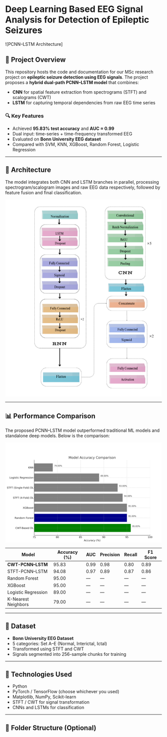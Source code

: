 # Deep Learning Based EEG Signal Analysis for Detection of Epileptic Seizures

![PCNN–LSTM Architecture]

## 🧠 Project Overview

This repository hosts the code and documentation for our MSc research project on **epileptic seizure detection using EEG signals**. The project proposes a **hybrid dual-path PCNN–LSTM model** that combines:

- **CNN** for spatial feature extraction from spectrograms (STFT) and scalograms (CWT)
- **LSTM** for capturing temporal dependencies from raw EEG time series

### 🔍 Key Features
- Achieved **95.83% test accuracy** and **AUC ≈ 0.99**
- Dual input: time-series + time-frequency transformed EEG
- Evaluated on **Bonn University EEG dataset**
- Compared with SVM, KNN, XGBoost, Random Forest, Logistic Regression

---

## 🧠 Architecture

The model integrates both CNN and LSTM branches in parallel, processing spectrogram/scalogram images and raw EEG data respectively, followed by feature fusion and final classification.

![Model Architecture](images/pcnn_lstm_architecture.png)

---

## 📊 Performance Comparison

The proposed PCNN–LSTM model outperformed traditional ML models and standalone deep models. Below is the comparison:

![Model Comparison](images/model_comparison_chart.png)

| Model                     | Accuracy (%) | AUC    | Precision | Recall | F1 Score |
|--------------------------|--------------|--------|-----------|--------|----------|
| **CWT-PCNN–LSTM**         | 95.83        | 0.99   | 0.98      | 0.80   | 0.89     |
| STFT-PCNN–LSTM           | 94.08        | 0.97   | 0.89      | 0.87   | 0.86     |
| Random Forest            | 95.00        | —      | —         | —      | —        |
| XGBoost                  | 95.00        | —      | —         | —      | —        |
| Logistic Regression      | 89.00        | —      | —         | —      | —        |
| K-Nearest Neighbors      | 79.00        | —      | —         | —      | —        |

---

## 📂 Dataset

- **Bonn University EEG Dataset**
- 5 categories: Set A–E (Normal, Interictal, Ictal)
- Transformed using STFT and CWT
- Signals segmented into 256-sample chunks for training

---

## 🚀 Technologies Used

- Python
- PyTorch / TensorFlow (choose whichever you used)
- Matplotlib, NumPy, Scikit-learn
- STFT / CWT for signal transformation
- CNNs and LSTMs for classification

---

## 📁 Folder Structure (Optional)

